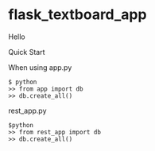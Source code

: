 # flask_textboard_app

Hello

Quick Start

When using app.py
```
$ python
>> from app import db
>> db.create_all()
```

rest_app.py
```
$python
>> from rest_app import db
>> db.create_all()
```

